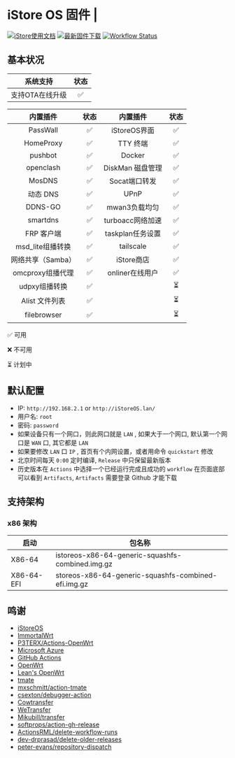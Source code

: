 # iStore OS 固件 | 

[![iStore使用文档](https://img.shields.io/badge/使用文档-iStore%20OS-brightgreen?style=flat-square)](https://doc.linkease.com/zh/guide/istoreos) [![最新固件下载](https://img.shields.io/github/v/release/draco-china/istoreos-rk35xx-actions?style=flat-square&label=最新固件下载)](../../releases/latest)
[![Workflow Status](https://github.com/Jaykwok2999/istoreos-actions/actions/workflows/Builser-istoreos-24.10-X86_64.yml/badge.svg)](https://github.com/Jaykwok2999/istoreos-actions/actions/workflows/Builser-istoreos-24.10-X86_64.yml)

## 基本状况
| 系统支持                      | 状态 |
|:----------------------------:|:----:|
| 支持OTA在线升级                | ✅  |

| 内置插件                 | 状态 | 内置插件         | 状态 |
|:------------------------:|:----:|:----------------:|:----:|
| PassWall                 | ✅   | iStoreOS界面     | ✅   |
| HomeProxy                | ✅   | TTY 终端         | ✅   |
| pushbot                  | ✅   |  Docker          | ✅   |
| openclash                | ✅   | DiskMan 磁盘管理 | ✅   |
| MosDNS                   | ✅   | Socat端口转发           | ✅   |
| 动态 DNS                 | ✅   | UPnP            | ✅   |
| DDNS-GO                 | ✅   | mwan3负载均匀            | ✅   |
| smartdns                | ✅   | turboacc网络加速         | ✅   |
| FRP 客户端               | ✅   | taskplan任务设置         | ✅   |
| msd_lite组播转换         | ✅   |  tailscale       | ✅   |
| 网络共享（Samba）        | ✅   |  iStore商店      | ✅   |
| omcproxy组播代理         | ✅   |  onliner在线用户    | ✅   |
| udpxy组播转换            | ✅   |               | ⏳   |
| Alist 文件列表           | ✅   |                | ⏳   |
| filebrowser              | ✅   |               | ⏳   |

✅ 可用

❌ 不可用

⏳ 计划中


## 默认配置

- IP: `http://192.168.2.1` or `http://iStoreOS.lan/`
- 用户名: `root`
- 密码: `password`
- 如果设备只有一个网口，则此网口就是 `LAN` , 如果大于一个网口, 默认第一个网口是 `WAN` 口, 其它都是 `LAN`
- 如果要修改 `LAN` 口 `IP` , 首页有个内网设置，或者用命令 `quickstart` 修改
- 北京时间每天 `0:00` 定时编译, `Release` 中只保留最新版本
- 历史版本在 `Actions` 中选择一个已经运行完成且成功的 `workflow` 在页面底部可以看到 `Artifacts`, `Artifacts` 需要登录 Github 才能下载

## 支持架构

### x86 架构

| 启动       | 包名称                                              |
| ---------- | --------------------------------------------------- |
| X86-64     | istoreos-x86-64-generic-squashfs-combined.img.gz    |
| X86-64-EFI | storeos-x86-64-generic-squashfs-combined-efi.img.gz |

## 鸣谢

- [iStoreOS](https://github.com/istoreos/istoreos)
- [ImmortalWrt](https://github.com/immortalwrt/immortalwrt)
- [P3TERX/Actions-OpenWrt](https://github.com/P3TERX/Actions-OpenWrt)
- [Microsoft Azure](https://azure.microsoft.com)
- [GitHub Actions](https://github.com/features/actions)
- [OpenWrt](https://github.com/openwrt/openwrt)
- [Lean&#39;s OpenWrt](https://github.com/coolsnowwolf/lede)
- [tmate](https://github.com/tmate-io/tmate)
- [mxschmitt/action-tmate](https://github.com/mxschmitt/action-tmate)
- [csexton/debugger-action](https://github.com/csexton/debugger-action)
- [Cowtransfer](https://cowtransfer.com)
- [WeTransfer](https://wetransfer.com/)
- [Mikubill/transfer](https://github.com/Mikubill/transfer)
- [softprops/action-gh-release](https://github.com/softprops/action-gh-release)
- [ActionsRML/delete-workflow-runs](https://github.com/ActionsRML/delete-workflow-runs)
- [dev-drprasad/delete-older-releases](https://github.com/dev-drprasad/delete-older-releases)
- [peter-evans/repository-dispatch](https://github.com/peter-evans/repository-dispatch)
